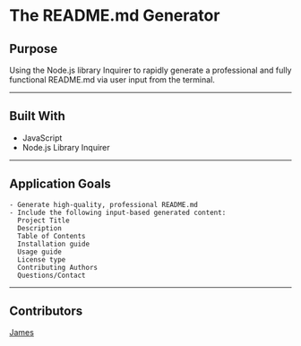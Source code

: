 # The README.md Generator
<!-- screencap of a sample generated readme here -->

## Purpose
Using the Node.js library Inquirer to rapidly generate a professional and fully functional README.md via user input from the terminal.
* * *

## Built With
- JavaScript
- Node.js Library Inquirer
* * *

## Application Goals
```
- Generate high-quality, professional README.md
- Include the following input-based generated content:
  Project Title
  Description
  Table of Contents
  Installation guide
  Usage guide
  License type
  Contributing Authors
  Questions/Contact

```
* * *

## Contributors
[James](https://github.com/jtdprogramming) 